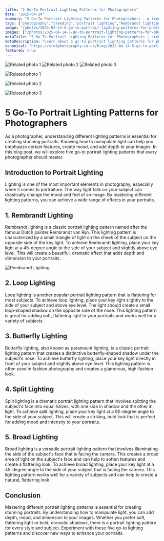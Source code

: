 ```yaml
---
title: "5 Go-To Portrait Lighting Patterns for Photographers"
date: "2025-04-14"
summary: "5 Go-To Portrait Lighting Patterns for Photographers - A trending topic in photography."
tags: ["photography","trending","portrait lighting","Rembrandt lighting","loop lighting","butterfly lighting","split lighting","broad lighting","photographer","patterns","mood","depth"]
image: "/photos/2025-04-14-5-go-to-portrait-lighting-patterns-for-photographers-1.jpg"
images: ["/photos/2025-04-14-5-go-to-portrait-lighting-patterns-for-photographers-1.jpg","/photos/2025-04-14-5-go-to-portrait-lighting-patterns-for-photographers-2.jpg","/photos/2025-04-14-5-go-to-portrait-lighting-patterns-for-photographers-3.jpg"]
metaTitle: "5 Go-To Portrait Lighting Patterns for Photographers | cre8 Photography"
metaDescription: "Learn about 5 go-to portrait lighting patterns for photographers in photography with practical tips and insights."
canonical: "https://cre8photography.co.uk/blog/2025-04-14-5-go-to-portrait-lighting-patterns-for-photographers"
featured: true
---
```


<!-- Gallery as HTML -->

<div class="grid grid-cols-1 sm:grid-cols-2 md:grid-cols-3 gap-4">
  <img src="/photos/2025-04-14-5-go-to-portrait-lighting-patterns-for-photographers-1.jpg" alt="Related photo 1" class="w-full rounded-lg" />
<img src="/photos/2025-04-14-5-go-to-portrait-lighting-patterns-for-photographers-2.jpg" alt="Related photo 2" class="w-full rounded-lg" />
<img src="/photos/2025-04-14-5-go-to-portrait-lighting-patterns-for-photographers-3.jpg" alt="Related photo 3" class="w-full rounded-lg" />
</div>


<!-- Gallery as Markdown -->
![Related photo 1](/photos/2025-04-14-5-go-to-portrait-lighting-patterns-for-photographers-1.jpg)


![Related photo 2](/photos/2025-04-14-5-go-to-portrait-lighting-patterns-for-photographers-2.jpg)


![Related photo 3](/photos/2025-04-14-5-go-to-portrait-lighting-patterns-for-photographers-3.jpg)



# 5 Go-To Portrait Lighting Patterns for Photographers

As a photographer, understanding different lighting patterns is essential for creating stunning portraits. Knowing how to manipulate light can help you emphasize certain features, create mood, and add depth to your images. In this blog post, we will explore five go-to portrait lighting patterns that every photographer should master.

## Introduction to Portrait Lighting

Lighting is one of the most important elements in photography, especially when it comes to portraiture. The way light falls on your subject can drastically change the mood and feel of an image. By mastering different lighting patterns, you can achieve a wide range of effects in your portraits.

## 1. Rembrandt Lighting

Rembrandt lighting is a classic portrait lighting pattern named after the famous Dutch painter Rembrandt van Rijn. This lighting pattern is characterized by a small triangle of light on the cheek of the subject on the opposite side of the key light. To achieve Rembrandt lighting, place your key light at a 45-degree angle to the side of your subject and slightly above eye level. This will create a beautiful, dramatic effect that adds depth and dimension to your portraits.

![Rembrandt Lighting](/path/to/rembrandt_lighting.jpg)

## 2. Loop Lighting

Loop lighting is another popular portrait lighting pattern that is flattering for most subjects. To achieve loop lighting, place your key light slightly to the side of your subject and above eye level. The light should create a small loop-shaped shadow on the opposite side of the nose. This lighting pattern is great for adding soft, flattering light to your portraits and works well for a variety of subjects.

## 3. Butterfly Lighting

Butterfly lighting, also known as paramount lighting, is a classic portrait lighting pattern that creates a distinctive butterfly-shaped shadow under the subject's nose. To achieve butterfly lighting, place your key light directly in front of your subject and slightly above eye level. This lighting pattern is often used in fashion photography and creates a glamorous, high-fashion look.

## 4. Split Lighting

Split lighting is a dramatic portrait lighting pattern that involves splitting the subject's face into equal halves, with one side in shadow and the other in light. To achieve split lighting, place your key light at a 90-degree angle to the side of your subject. This will create a striking, bold look that is perfect for adding mood and intensity to your portraits.

## 5. Broad Lighting

Broad lighting is a versatile portrait lighting pattern that involves illuminating the side of the subject's face that is facing the camera. This creates a broad area of light on the subject's face and can help to soften features and create a flattering look. To achieve broad lighting, place your key light at a 45-degree angle to the side of your subject that is facing the camera. This lighting pattern works well for a variety of subjects and can help to create a natural, flattering look.

## Conclusion

Mastering different portrait lighting patterns is essential for creating stunning portraits. By understanding how to manipulate light, you can add depth, mood, and dimension to your images. Whether you prefer soft, flattering light or bold, dramatic shadows, there is a portrait lighting pattern for every style and subject. Experiment with these five go-to lighting patterns and discover new ways to enhance your portraits.

